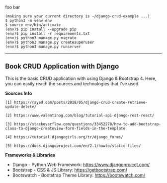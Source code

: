 foo bar

```
(making sure your current directory is ~/django-crud-example ...)
$ python3 -m venv env
$ source env/bin/activate
(env)$ pip install --upgrade pip
(env)$ pip install -r requirements.txt
(env)$ python3 manage.py migrate
(env)$ python3 manage.py createsuperuser
(env)$ python3 manage.py runserver
```

---

## Book CRUD Application with Django

This is the basic CRUD application with using Django & Bootstrap 4.
Here, you can easily reach the sources and technologies that I've used.

**Sources Info**

`[1] https://rayed.com/posts/2018/05/django-crud-create-retrieve-update-delete/
`

`[2] https://www.valentinog.com/blog/tutorial-api-django-rest-react/
`

`[3] https://stackoverflow.com/questions/33452278/how-to-add-bootstrap-class-to-django-createview-form-fields-in-the-template
`

`[4] https://tutorial.djangogirls.org/tr/django_forms/
`

`[5] https://docs.djangoproject.com/en/2.1/howto/static-files/
`

**Frameworks & Libraries**

 - Django - Python Web Framework: https://www.djangoproject.com/
  - Bootstrap - CSS & JS Library: https://getbootstrap.com/
  - Bootswatch - Bootstrap Theme Library: https://bootswatch.com/
